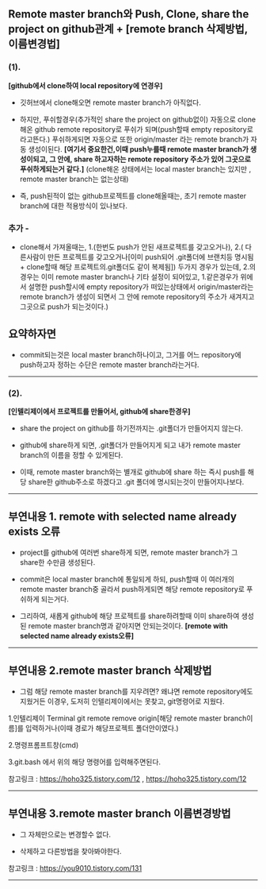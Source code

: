 ## Remote master branch와 Push, Clone, share the project on github관계 + [remote branch 삭제방법, 이름변경법]

### (1).
**[github에서 clone하여 local repository에 연경우]**

* 깃허브에서 clone해오면 remote master branch가 아직없다.

* 하지만, 푸쉬할경우(추가적인 share the project on github없이) 자동으로 clone해온 github remote repository로 푸쉬가 되며(push할때 empty repository로 라고뜬다.)
푸쉬하게되면 자동으로 또한 origin/master 라는 remote branch가 자동 생성이된다. **[여기서 중요한건,이때 push누를때 remote master branch가
생성이되고, 그 안에, share 하고자하는 remote repository 주소가 있어 그곳으로 푸쉬하게되는거 같다.]**
(clone해온 상태에서는 local master branch는 있지만 , remote master branch는 없는상태)

* 즉, push된적이 없는 github프로젝트를 clone해올때는, 초기 remote master branch에 대한 적용방식이
있나보다.

### 추가 - 
* clone해서 가져올때는, 1.(한번도 push가 안된 새프로젝트를 갖고오거나), 2.(
다른사람이 만든 프로젝트를 갖고오거나[이미 push되어 .git폴더에 브랜치등 명시됨 + clone할때 해당 프로젝트의.git폴더도 같이 복제됨]) 두가지
경우가 있는데, 2.의 경우는 이미 remote master branch나 기타 설정이 되어있고, 1.같은경우가 위에서
설명한 push할시에 empty repository가 떠있는상태에서 origin/master라는 remote branch가 생성이 되면서
그 안에 remote repository의 주소가 새겨지고 그곳으로 push가 되는것이다.)

## 요약하자면
* commit되는것은 local master branch하나이고, 그거를 어느 repository에 push하고자 정하는 수단은
remote master branch라는거다.
- - -

### (2).
**[인텔리제이에서 프로젝트를 만들어서, github에 share한경우]**

* share the project on github를 하기전까지는 .git폴더가 만들어지지 않는다.

* github에 share하게 되면, .git폴더가 만들어지게 되고 내가 remote master branch의
이름을 정할 수 있게된다.

* 이때, remote master branch와는 별개로 github에 share 하는 즉시 push를 해당
share한 github주소로 하겠다고 .git 폴더에 명시되는것이 만들어지나보다.

- - -

## 부연내용 1. remote with selected name already exists 오류

* project를 github에 여러번 share하게 되면, remote master branch가 그 share한 수만큼 생성된다.

* commit은 local master branch에 통일되게 하되, push할때 이 여러개의 remote master branch중 골라서
push하게되면 해당 remote repository로 푸쉬하게 되는거다.

* 그리하여, 새롭게 github에 해당 프로젝트를 share하려할때 이미 share하여 생성된 remote master branch명과
같아지면 안되는것이다. **[remote with selected name already exists오류]**

- - -

## 부연내용 2.remote master branch 삭제방법

* 그럼 해당 remote master branch를 지우려면? 왜냐면 remote repository에도 지웠거든
이경우, 도저히 인텔리제이에서는 못찾고, git명령어로 지웠다.

1.인텔리제이 Terminal
git remote remove origin[해당 remote master branch이름]를 입력하거나(이때 경로가 해당프로젝트 폴더안이였다.)

2.명령프롬프트창(cmd)

3.git.bash
에서 위의 해당 명령어를 입력해주면된다.

참고링크 : https://hoho325.tistory.com/12 , https://hoho325.tistory.com/12

- - -

## 부연내용 3.remote master branch 이름변경방법

* 그 자체만으로는 변경할수 없다.

* 삭제하고 다른방법을 찾아봐야한다.

참고링크 : https://you9010.tistory.com/131

- - -
